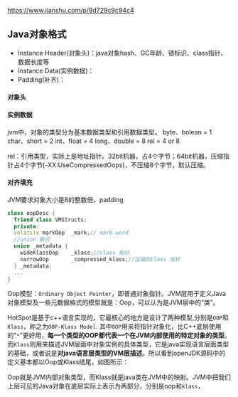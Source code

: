 https://www.jianshu.com/p/9d729c9c94c4


## Java对象格式

- Instance Header(对象头)：java对象hash、GC年龄、锁标识、class指针、数据长度等
- Instance Data(实例数据)：
- Padding(补齐)：


#### 对象头


#### 实例数据
jvm中，对象的类型分为基本数据类型和引用数据类型。
byte、bolean = 1 
char、short = 2
int、float = 4
long、double = 8
rel = 4 or 8

rel：引用类型，实际上是地址指针。32bit机器，占4个字节；64bit机器，压缩指针占4个字节(-XX:UseCompressedOops)，不压缩8个字节，默认压缩。

#### 对齐填充
JVM要求对象大小是8的整数倍，padding
```C++
class oopDesc {
  friend class VMStructs;
  private:
  volatile markOop  _mark;// mark word
  //union 联合
  union _metadata {
    wideKlassOop    _klass;//class 指针
    narrowOop       _compressed_klass;//压缩的class 指针
  } _metadata;
  ...
}
```
Oop模型：`Ordinary Object Pointer`，即普通对象指针。JVM层用于定义Java对象模型及一些元数据格式的模型就是：Oop，可以认为是JVM层中的“类”。

HotSpot是基于c++语言实现的，它最核心的地方是设计了两种模型,分别是`OOP`和`Klass`，称之为`OOP-Klass Model`.  其中`OOP`用来将指针对象化，比C++底层使用的"`*`"更好用，**每一个类型的OOP都代表一个在JVM内部使用的特定对象的类型**。而`Klass`则用来描述JVM层面中对象实例的具体类型，它是java实现语言层面类型的基础，或者说是**对java语言层类型的VM层描述**。所以看到openJDK源码中的定义基本都以Oop或Klass结尾，如图所示：

Oop就是JVM内部对象类型，而Klass就是java类在JVM中的映射。JVM中把我们上层可见的Java对象在底层实际上表示为两部分，分别是oop和`klass`，